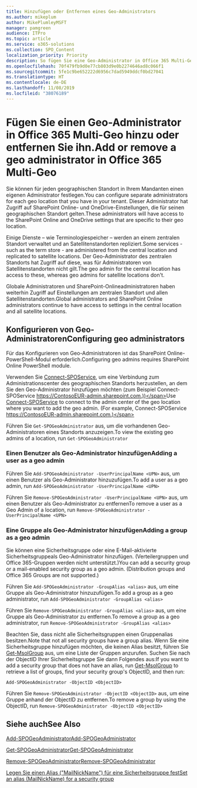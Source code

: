 ```yaml
---
title: Hinzufügen oder Entfernen eines Geo-Administrators
ms.author: mikeplum
author: MikePlumleyMSFT
manager: pamgreen
audience: ITPro
ms.topic: article
ms.service: o365-solutions
ms.collection: SPO_Content
localization_priority: Priority
description: So fügen Sie eine Geo-Administrator in Office 365 Multi-Geo hinzu oder entfernen ihn.
ms.openlocfilehash: 70f479fb9d0e77cb803d9e0b2274646ad8c066f1
ms.sourcegitcommit: 5fe1c9be652222d6956c7dad5949ddcf0bd27041
ms.translationtype: HT
ms.contentlocale: de-DE
ms.lasthandoff: 11/08/2019
ms.locfileid: "38076189"
---
```

# <a name="add-or-remove-a-geo-administrator-in-office-365-multi-geo"></a><span data-ttu-id="e0f94-103">Fügen Sie einen Geo-Administrator in Office 365 Multi-Geo hinzu oder entfernen Sie ihn.</span><span class="sxs-lookup"><span data-stu-id="e0f94-103">Add or remove a geo administrator in Office 365 Multi-Geo</span></span>

<span data-ttu-id="e0f94-104">Sie können für jeden geographischen Standort in Ihrem Mandanten einen eigenen Administrator festlegen.</span><span class="sxs-lookup"><span data-stu-id="e0f94-104">You can configure separate administrators for each geo location that you have in your tenant.</span></span> <span data-ttu-id="e0f94-105">Dieser Administrator hat Zugriff auf SharePoint Online- und OneDrive-Einstellungen, die für seinen geographischen Standort gelten.</span><span class="sxs-lookup"><span data-stu-id="e0f94-105">These administrators will have access to the SharePoint Online and OneDrive settings that are specific to their geo location.</span></span>

<span data-ttu-id="e0f94-106">Einige Dienste – wie Terminologiespeicher – werden an einem zentralen Standort verwaltet und an Satellitenstandorten repliziert.</span><span class="sxs-lookup"><span data-stu-id="e0f94-106">Some services - such as the term store - are administered from the central location and replicated to satellite locations.</span></span> <span data-ttu-id="e0f94-107">Der Geo-Administrator des zentralen Standorts hat Zugriff auf diese, was für Administratoren von Satellitenstandorten nicht gilt.</span><span class="sxs-lookup"><span data-stu-id="e0f94-107">The geo admin for the central location has access to these, whereas geo admins for satellite locations don't.</span></span>

<span data-ttu-id="e0f94-108">Globale Administratoren und SharePoint-Onlineadministratoren haben weiterhin Zugriff auf Einstellungen am zentralen Standort und allen Satellitenstandorten.</span><span class="sxs-lookup"><span data-stu-id="e0f94-108">Global administrators and SharePoint Online administrators continue to have access to settings in the central location and all satellite locations.</span></span>

## <a name="configuring-geo-administrators"></a><span data-ttu-id="e0f94-109">Konfigurieren von Geo-Administratoren</span><span class="sxs-lookup"><span data-stu-id="e0f94-109">Configuring geo administrators</span></span>

<span data-ttu-id="e0f94-110">Für das Konfigurieren von Geo-Administratoren ist das SharePoint Online-PowerShell-Modul erforderlich.</span><span class="sxs-lookup"><span data-stu-id="e0f94-110">Configuring geo admins requires SharePoint Online PowerShell module.</span></span>

<span data-ttu-id="e0f94-111">Verwenden Sie [Connect-SPOService](https://docs.microsoft.com/powershell/module/sharepoint-online/Connect-SPOService), um eine Verbindung zum Administrationscenter des geographischen Standorts herzustellen, an dem Sie den Geo-Administrator hinzufügen möchten (zum Beispiel Connect-SPOService https://ContosoEUR-admin.sharepoint.com.))</span><span class="sxs-lookup"><span data-stu-id="e0f94-111">Use [Connect-SPOService](https://docs.microsoft.com/powershell/module/sharepoint-online/Connect-SPOService) to connect to the admin center of the geo location where you want to add the geo admin. (For example, Connect-SPOService  https://ContosoEUR-admin.sharepoint.com.)</span></span>

<span data-ttu-id="e0f94-112">Führen Sie `Get-SPOGeoAdministrator` aus, um die vorhandenen Geo-Administratoren eines Standorts anzuzeigen.</span><span class="sxs-lookup"><span data-stu-id="e0f94-112">To view the existing geo admins of a location, run `Get-SPOGeoAdministrator`</span></span>

### <a name="adding-a-user-as-a-geo-admin"></a><span data-ttu-id="e0f94-113">Einen Benutzer als Geo-Administrator hinzufügen</span><span class="sxs-lookup"><span data-stu-id="e0f94-113">Adding a user as a geo admin</span></span>

<span data-ttu-id="e0f94-114">Führen Sie `Add-SPOGeoAdministrator -UserPrincipalName <UPN>` aus, um einen Benutzer als Geo-Administrator hinzuzufügen.</span><span class="sxs-lookup"><span data-stu-id="e0f94-114">To add a user as a geo admin, run `Add-SPOGeoAdministrator -UserPrincipalName <UPN>`</span></span>

<span data-ttu-id="e0f94-115">Führen Sie `Remove-SPOGeoAdministrator -UserPrincipalName <UPN>` aus, um einen Benutzer als Geo-Administrator zu entfernen</span><span class="sxs-lookup"><span data-stu-id="e0f94-115">To remove a user as a Geo Admin of a location, run  `Remove-SPOGeoAdministrator -UserPrincipalName <UPN>`</span></span>

### <a name="adding-a-group-as-a-geo-admin"></a><span data-ttu-id="e0f94-116">Eine Gruppe als Geo-Administrator hinzufügen</span><span class="sxs-lookup"><span data-stu-id="e0f94-116">Adding a group as a geo admin</span></span>

<span data-ttu-id="e0f94-117">Sie können eine Sicherheitsgruppe oder eine E-Mail-aktivierte Sicherheitsgruppeals Geo-Administrator hinzufügen. (Verteilergruppen und Office 365-Gruppen werden nicht unterstützt.)</span><span class="sxs-lookup"><span data-stu-id="e0f94-117">You can add a security group or a mail-enabled security group as a geo admin. (Distribution groups and Office 365 Groups are not supported.)</span></span>

<span data-ttu-id="e0f94-118">Führen Sie `Add-SPOGeoAdministrator -GroupAlias <alias>` aus, um eine Gruppe als Geo-Administrator hinzuzufügen.</span><span class="sxs-lookup"><span data-stu-id="e0f94-118">To add a group as a geo administrator, run `Add-SPOGeoAdministrator -GroupAlias <alias>`</span></span>

<span data-ttu-id="e0f94-119">Führen Sie `Remove-SPOGeoAdministrator -GroupAlias <alias>` aus, um eine Gruppe als Geo-Administrator zu entfernen.</span><span class="sxs-lookup"><span data-stu-id="e0f94-119">To remove a group as a geo administrator, run `Remove-SPOGeoAdministrator -GroupAlias <alias>`</span></span>

<span data-ttu-id="e0f94-120">Beachten Sie, dass nicht alle Sicherheitsgruppen einen Gruppenalias besitzen.</span><span class="sxs-lookup"><span data-stu-id="e0f94-120">Note that not all security groups have a group alias.</span></span> <span data-ttu-id="e0f94-121">Wenn Sie eine Sicherheitsgruppe hinzufügen möchten, die keinen Alias besitzt, führen Sie [Get-MsolGroup](https://docs.microsoft.com/powershell/module/msonline/get-msolgroup) aus, um eine Liste der Gruppen anzurufen. Suchen Sie nach der ObjectID Ihrer Sicherheitsgruppe Sie dann Folgendes aus:</span><span class="sxs-lookup"><span data-stu-id="e0f94-121">If you want to add a security group that does not have an alias, run [Get-MsolGroup](https://docs.microsoft.com/powershell/module/msonline/get-msolgroup) to retrieve a list of groups, find your security group's ObjectID, and then run:</span></span>

`Add-SPOGeoAdministrator -ObjectID <ObjectID>`

<span data-ttu-id="e0f94-122">Führen Sie `Remove-SPOGeoAdministrator -ObjectID <ObjectID>` aus, um eine Gruppe anhand der ObjectID zu entfernen.</span><span class="sxs-lookup"><span data-stu-id="e0f94-122">To remove a group by using the ObjectID, run `Remove-SPOGeoAdministrator -ObjectID <ObjectID>`</span></span>

## <a name="see-also"></a><span data-ttu-id="e0f94-123">Siehe auch</span><span class="sxs-lookup"><span data-stu-id="e0f94-123">See Also</span></span>

[<span data-ttu-id="e0f94-124">Add-SPOGeoAdministrator</span><span class="sxs-lookup"><span data-stu-id="e0f94-124">Add-SPOGeoAdministrator</span></span>](https://docs.microsoft.com/powershell/module/sharepoint-online/add-spogeoadministrator)

[<span data-ttu-id="e0f94-125">Get-SPOGeoAdministrator</span><span class="sxs-lookup"><span data-stu-id="e0f94-125">Get-SPOGeoAdministrator</span></span>](https://docs.microsoft.com/powershell/module/sharepoint-online/get-spogeoadministrator)

[<span data-ttu-id="e0f94-126">Remove-SPOGeoAdministrator</span><span class="sxs-lookup"><span data-stu-id="e0f94-126">Remove-SPOGeoAdministrator</span></span>](https://docs.microsoft.com/powershell/module/sharepoint-online/remove-spogeoadministrator)

[<span data-ttu-id="e0f94-127">Legen Sie einen Alias ("MailNickName") für eine Sicherheitsgruppe fest</span><span class="sxs-lookup"><span data-stu-id="e0f94-127">Set an alias (MailNickName) for a security group</span></span>](https://docs.microsoft.com/powershell/module/azuread/set-azureadgroup)